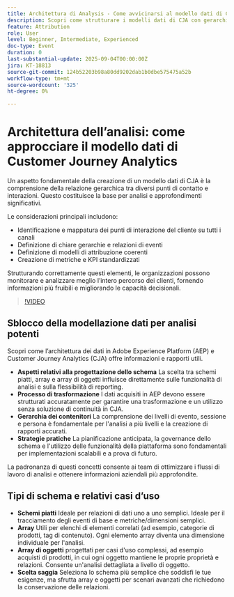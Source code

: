 ```yaml
---
title: Architettura di Analysis - Come avvicinarsi al modello dati di Customer Journey Analytics
description: Scopri come strutturare i modelli dati di CJA con gerarchie di eventi, attribuzione e KPI per acquisire informazioni più approfondite sul percorso dei clienti.
feature: Attribution
role: User
level: Beginner, Intermediate, Experienced
doc-type: Event
duration: 0
last-substantial-update: 2025-09-04T00:00:00Z
jira: KT-18813
source-git-commit: 124b52203b98a80dd9202dab1b0dbe575475a52b
workflow-type: tm+mt
source-wordcount: '325'
ht-degree: 0%

---
```



# Architettura dell’analisi: come approcciare il modello dati di Customer Journey Analytics

Un aspetto fondamentale della creazione di un modello dati di CJA è la comprensione della relazione gerarchica tra diversi punti di contatto e interazioni. Questo costituisce la base per analisi e approfondimenti significativi.

Le considerazioni principali includono:

* Identificazione e mappatura dei punti di interazione del cliente su tutti i canali
* Definizione di chiare gerarchie e relazioni di eventi
* Definizione di modelli di attribuzione coerenti
* Creazione di metriche e KPI standardizzati

Strutturando correttamente questi elementi, le organizzazioni possono monitorare e analizzare meglio l’intero percorso dei clienti, fornendo informazioni più fruibili e migliorando le capacità decisionali.

>[!VIDEO](https://video.tv.adobe.com/v/3471111/?learn=on&enablevpops)

## Sblocco della modellazione dati per analisi potenti

Scopri come l’architettura dei dati in Adobe Experience Platform (AEP) e Customer Journey Analytics (CJA) offre informazioni e rapporti utili.

* **Aspetti relativi alla progettazione dello schema** La scelta tra schemi piatti, array e array di oggetti influisce direttamente sulle funzionalità di analisi e sulla flessibilità di reporting.
* **Processo di trasformazione** I dati acquisiti in AEP devono essere strutturati accuratamente per garantire una trasformazione e un utilizzo senza soluzione di continuità in CJA.
* **Gerarchia dei contenitori** La comprensione dei livelli di evento, sessione e persona è fondamentale per l&#39;analisi a più livelli e la creazione di rapporti accurati.
* **Strategie pratiche** La pianificazione anticipata, la governance dello schema e l&#39;utilizzo delle funzionalità della piattaforma sono fondamentali per implementazioni scalabili e a prova di futuro.

La padronanza di questi concetti consente ai team di ottimizzare i flussi di lavoro di analisi e ottenere informazioni aziendali più approfondite.

## Tipi di schema e relativi casi d’uso

* **Schemi piatti** Ideale per relazioni di dati uno a uno semplici. Ideale per il tracciamento degli eventi di base e metriche/dimensioni semplici.
* **Array** Utili per elenchi di elementi correlati (ad esempio, categorie di prodotti, tag di contenuto). Ogni elemento array diventa una dimensione individuale per l&#39;analisi.
* **Array di oggetti** progettati per casi d&#39;uso complessi, ad esempio acquisti di prodotti, in cui ogni oggetto mantiene le proprie proprietà e relazioni. Consente un&#39;analisi dettagliata a livello di oggetto.
* **Scelta saggia** Seleziona lo schema più semplice che soddisfi le tue esigenze, ma sfrutta array e oggetti per scenari avanzati che richiedono la conservazione delle relazioni.